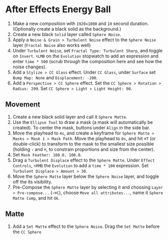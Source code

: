 # After Effects Energy Ball

1. Make a new composition with `1920x1080` and `10` second duration. (Optionally create a black solid as the background.)
2. Create a new black `Solid` layer called `Sphere Noise`.
3. Apply a `Noise & Grain > Turbulent Noise` effect to the `Sphere Noise` layer (`Fractal Noise` also works well)
4. Under `Turbulent Noise`, set `Fractal Type: Turbulent Sharp`, and toggle on `Invert`. `⌥LMB` on the `Evolution` stopwatch to add an expression and enter `time * 500` (scrub through the composition here and see how the noise changes).
5. Add a `Stylize > CC Glass` effect. Under `CC Glass`, under `Surface` set `Bump Map: None` and `Displacement: -200`.
6. Add a `Perspective > CC Sphere` effect. Set the `CC Sphere > Rotation > Radius: 299`. Set `CC Sphere > Light > Light Height: 90`.

## Movement

1. Create a new black solid layer and call it `Sphere Matte`.
2. Use the `Ellipse Tool` to draw a mask (a mask will automatically be created). To center the mask, buttons under `Align` in the side bar.
3. Move the playhead to `4s`, and create a keyframe for `Sphere Matte > Masks > Mask 1 > Mask Path`. Move the playhead to `0s`, and hit `⌘T` (or double-click) to transform to the mask to the smallest size possible (holding `⇧` and `⌘`, to constrain proportions and size from the center).
4. Set `Mask Feather: 100.0, 100.0`.
5. Drag a `Turbulent Displace` effect to the `Sphere Matte`. Under `Effect Controls`, `⌥RMB` the `Evolution` to add a `time * 100` expression. Set `Turbulent Displace > Amount > 30`.
6. Move the `Sphere Matte` layer below the `Sphere Noise` layer, and toggle off the its visibility.
7. Pre-Compose the `Sphere Matte` layer by selecting it and choosing `Layer > Pre-compose...` (`⇧⌘C`), choose `Move all attributes...`, name it `Sphere Matte Comp`, and hit `Ok`.

## Matte

1. Add a `Set Matte` effect to the `Sphere Noise`. Drag the `Set Matte` before the `CC Sphere`
